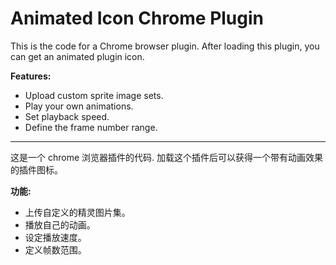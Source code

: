 # Animated Icon Chrome Plugin

This is the code for a Chrome browser plugin. After loading this plugin, you can get an animated plugin icon.

**Features:**

*   Upload custom sprite image sets.
*   Play your own animations.
*   Set playback speed.
*   Define the frame number range.

---

这是一个 chrome 浏览器插件的代码. 加载这个插件后可以获得一个带有动画效果的插件图标。

**功能:**

*   上传自定义的精灵图片集。
*   播放自己的动画。
*   设定播放速度。
*   定义帧数范围。